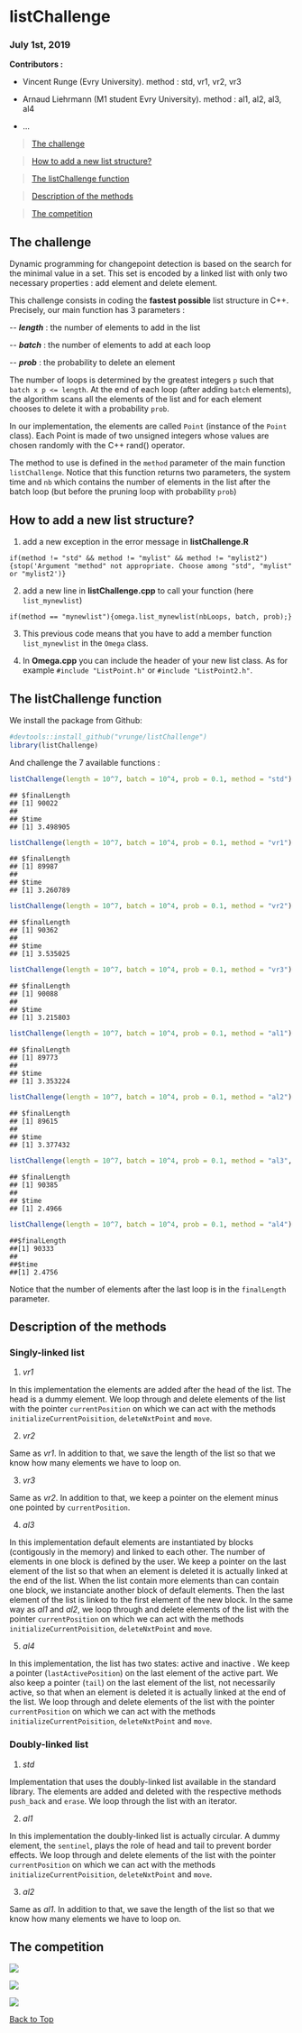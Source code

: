 <a id="top"></a>

<!-- 
%\VignetteEngine{knitr::rmarkdown} 
%\VignetteIndexEntry{listChallenge}
--> 

# listChallenge
### July 1st, 2019

**Contributors :**

* Vincent Runge (Evry University). method : std, vr1, vr2, vr3

* Arnaud Liehrmann (M1 student Evry University). method : al1, al2, al3, al4

* ...


> [The challenge](#challenge)

> [How to add a new list structure?](#list)

> [The listChallenge function](#function)

> [Description of the methods](#methods)

> [The competition](#competition)


<a id="challenge"></a>

## The challenge

Dynamic programming for changepoint detection is based on the search for the minimal value in a set. This set is encoded by a linked list with only two necessary properties : add element and delete element.

This challenge consists in coding the **fastest possible** list structure in C++. Precisely, our main function has 3 parameters :

-- ***length*** : the number of elements to add in the list

-- ***batch*** : the number of elements to add at each loop

-- ***prob*** : the probability to delete an element

 
The number of loops is determined by the greatest integers `p` such that `batch x p <= length`.
At the end of each loop (after adding `batch` elements), the algorithm scans all the elements of the list and for each element chooses to delete it with a probability `prob`.

In our implementation, the elements are called `Point` (instance of the `Point` class). Each Point is made of two unsigned integers whose values are chosen randomly with the C++ rand() operator.

The method to use is defined in the `method` parameter of the main function `listChallenge`. Notice that this function returns two parameters, the system time and `nb` which contains the number of elements in the list after the batch loop (but before the pruning loop with probability `prob`) 

<a id="list"></a>

## How to add a new list structure?

1) add a new exception in the error message in **listChallenge.R**

`if(method != "std" && method != "mylist" && method != "mylist2"){stop('Argument "method" not appropriate. Choose among "std", "mylist" or "mylist2')}`

2) add a new line in **listChallenge.cpp** to call your function (here `list_mynewlist`)

`if(method == "mynewlist"){omega.list_mynewlist(nbLoops, batch, prob);}`

3) This previous code means that you have to add a member function `list_mynewlist` in the `Omega` class.

4) In **Omega.cpp** you can include the header of your new list class. As for example `#include "ListPoint.h"` or `#include "ListPoint2.h"`.


<a id="function"></a>

## The listChallenge function

We install the package from Github:


```r
#devtools::install_github("vrunge/listChallenge")
library(listChallenge)
```

And challenge the 7 available functions :

```r
listChallenge(length = 10^7, batch = 10^4, prob = 0.1, method = "std")
```

```
## $finalLength
## [1] 90022
## 
## $time
## [1] 3.498905
```

```r
listChallenge(length = 10^7, batch = 10^4, prob = 0.1, method = "vr1")
```

```
## $finalLength
## [1] 89987
## 
## $time
## [1] 3.260789
```

```r
listChallenge(length = 10^7, batch = 10^4, prob = 0.1, method = "vr2")
```

```
## $finalLength
## [1] 90362
## 
## $time
## [1] 3.535025
```

```r
listChallenge(length = 10^7, batch = 10^4, prob = 0.1, method = "vr3")
```

```
## $finalLength
## [1] 90088
## 
## $time
## [1] 3.215803
```

```r
listChallenge(length = 10^7, batch = 10^4, prob = 0.1, method = "al1")
```

```
## $finalLength
## [1] 89773
## 
## $time
## [1] 3.353224
```

```r
listChallenge(length = 10^7, batch = 10^4, prob = 0.1, method = "al2")
```

```
## $finalLength
## [1] 89615
## 
## $time
## [1] 3.377432
```

```r
listChallenge(length = 10^7, batch = 10^4, prob = 0.1, method = "al3", default_length= 10^7)
```

```
## $finalLength
## [1] 90385
## 
## $time
## [1] 2.4966
```
```r
listChallenge(length = 10^7, batch = 10^4, prob = 0.1, method = "al4")
```
```
##$finalLength
##[1] 90333
##
##$time
##[1] 2.4756
```

Notice that the number of elements after the last loop is in the `finalLength` parameter.

<a id="methods"></a>

## Description of the methods

### Singly-linked list

1) *vr1*

In this implementation the elements are added after the head of the list. The head is a dummy element. We loop through and delete elements of the list with the pointer `currentPosition` on which we can act with the methods `initializeCurrentPoisition`, `deleteNxtPoint` and `move`.

2) *vr2*

Same as *vr1*. In addition to that, we save the length of the list so that we know how many elements we have to loop on.

3) *vr3*

Same as *vr2*. In addition to that, we keep a pointer on the element minus one pointed by `currentPosition`.

4) *al3*

In this implementation default elements are instantiated by blocks (contigously in the memory) and linked to each other. The number of elements in one block is defined by the user. We keep a pointer on the last element of the list so that when an element is deleted it is actually linked at the end of the list. When the list contain more elements than can contain one block, we instanciate another block of default elements. Then the last element of the list is linked to the first element of the new block. In the same way as *al1* and *al2*, we loop through and delete elements of the list with the pointer `currentPosition` on which we can act with the methods `initializeCurrentPoisition`, `deleteNxtPoint` and `move`.

5) *al4*

In this implementation, the list has two states: active and inactive . We keep a pointer (`lastActivePosition`) on the last element of the active part. We also keep a pointer (`tail`) on the last element of the list, not necessarily active, so that when an element is deleted it is actually linked at the end of the list. We loop through and delete elements of the list with the pointer `currentPosition` on which we can act with the methods `initializeCurrentPoisition`, `deleteNxtPoint` and `move`.

### Doubly-linked list

1) *std*

Implementation that uses the doubly-linked list available in the standard library. The elements are added and deleted with the respective methods `push_back` and `erase`. We loop through the list with an iterator.

2) *al1*

In this implementation the doubly-linked list is actually circular. A dummy element, the `sentinel`, plays the role of head and tail to prevent border effects. We loop through and delete elements of the list with the pointer `currentPosition` on which we can act with the methods `initializeCurrentPoisition`, `deleteNxtPoint` and `move`.

3) *al2*

Same as *al1*. In addition to that, we save the length of the list so that we know how many elements we have to loop on.

<a id="competition"></a>

## The competition

![ ](img/time_comp_plot.png)

![ ](img/time_comp_plot2.png)

![ ](img/time_comp_plot3.png)

[Back to Top](#top)

